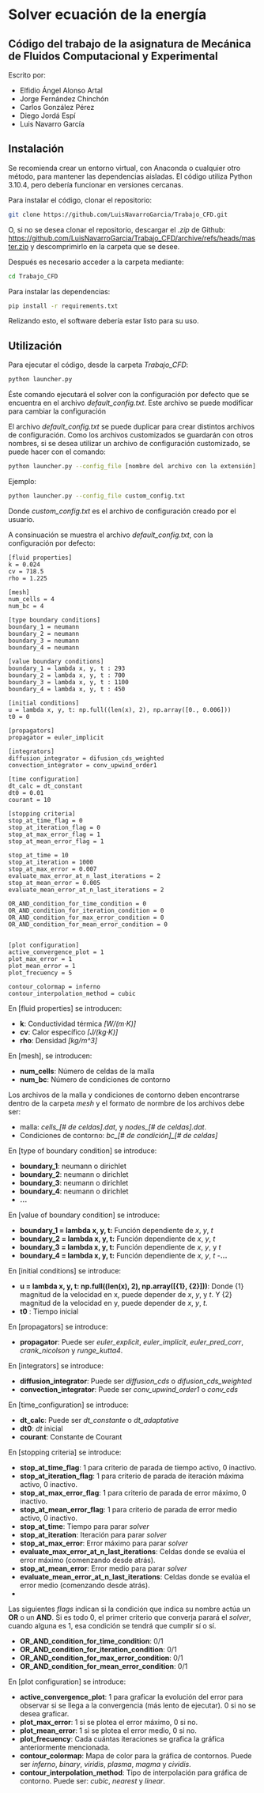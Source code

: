 # Solver ecuación de la energía
## Código del trabajo de la asignatura de Mecánica de Fluidos Computacional y Experimental

Escrito por:
- Elfidio Ángel Alonso Artal 
- Jorge Fernández Chinchón
- Carlos González Pérez
- Diego Jordá Espí
- Luis Navarro García

## Instalación
Se recomienda crear un entorno virtual, con Anaconda o cualquier otro método, para mantener las dependencias aisladas.
El código utiliza Python 3.10.4, pero debería funcionar en versiones cercanas.

Para instalar el código, clonar el repositorio: 
```bash
git clone https://github.com/LuisNavarroGarcia/Trabajo_CFD.git
```
O, si no se desea clonar el repositorio, descargar el *.zip* de Github: https://github.com/LuisNavarroGarcia/Trabajo_CFD/archive/refs/heads/master.zip y descomprimirlo en la carpeta que se desee.

Después es necesario acceder a la carpeta mediante:
```bash
cd Trabajo_CFD
```

Para instalar las dependencias:
```bash
pip install -r requirements.txt
```

Relizando esto, el software debería estar listo para su uso.

## Utilización
Para ejecutar el código, desde la carpeta *Trabajo_CFD*:
```bash
python launcher.py
```

Éste comando ejecutará el solver con la configuración por defecto que se encuentra en el archivo *default_config.txt*. Este archivo se puede modificar para cambiar la configuración

El archivo *default_config.txt* se puede duplicar para crear distintos archivos de configuración. Como los archivos customizados se guardarán con otros nombres, si se desea utilizar un archivo de configuración customizado, se puede hacer con el comando:
```bash
python launcher.py --config_file [nombre del archivo con la extensión]
```

Ejemplo:
```bash
python launcher.py --config_file custom_config.txt
```

Donde *custom_config.txt* es el archivo de configuración creado por el usuario.

A consinuación se muestra el archivo *default_config.txt*, con la configuración por defecto:

    [fluid properties]
    k = 0.024
    cv = 718.5
    rho = 1.225
    
    [mesh]
    num_cells = 4
    num_bc = 4
    
    [type boundary conditions]
    boundary_1 = neumann
    boundary_2 = neumann
    boundary_3 = neumann
    boundary_4 = neumann
    
    [value boundary conditions]
    boundary_1 = lambda x, y, t : 293
    boundary_2 = lambda x, y, t : 700
    boundary_3 = lambda x, y, t : 1100
    boundary_4 = lambda x, y, t : 450
    
    [initial conditions]
    u = lambda x, y, t: np.full((len(x), 2), np.array([0., 0.006]))
    t0 = 0
    
    [propagators]
    propagator = euler_implicit
    
    [integrators]
    diffusion_integrator = difusion_cds_weighted
    convection_integrator = conv_upwind_order1
    
    [time configuration]
    dt_calc = dt_constant
    dt0 = 0.01
    courant = 10
    
    [stopping criteria]
    stop_at_time_flag = 0
    stop_at_iteration_flag = 0
    stop_at_max_error_flag = 1
    stop_at_mean_error_flag = 1
    
    stop_at_time = 10
    stop_at_iteration = 1000
    stop_at_max_error = 0.007
    evaluate_max_error_at_n_last_iterations = 2
    stop_at_mean_error = 0.005
    evaluate_mean_error_at_n_last_iterations = 2
    
    OR_AND_condition_for_time_condition = 0
    OR_AND_condition_for_iteration_condition = 0
    OR_AND_condition_for_max_error_condition = 0
    OR_AND_condition_for_mean_error_condition = 0
    
    
    [plot configuration]
    active_convergence_plot = 1
    plot_max_error = 1
    plot_mean_error = 1
    plot_frecuency = 5
    
    contour_colormap = inferno
    contour_interpolation_method = cubic

En [fluid properties] se introducen:
- **k**: Conductividad térmica *[W/(m·K)]*
- **cv**: Calor específico *[J/(kg·K)]*
- **rho**: Densidad *[kg/m^3]*

En [mesh], se introducen:
- **num_cells**: Número de celdas de la malla
- **num_bc**: Número de condiciones de contorno

Los archivos de la malla y condiciones de contorno deben encontrarse dentro de la carpeta *mesh* y el formato de normbre de los archivos debe ser:
- malla: *cells_[# de celdas].dat*, y *nodes_[# de celdas].dat*.
- Condiciones de contorno: *bc_[# de condición]_[# de celdas]*

En [type of boundary condition] se introduce:
- **boundary_1**: neumann o dirichlet
- **boundary_2**: neumann o dirichlet
- **boundary_3**: neumann o dirichlet
- **boundary_4**: neumann o dirichlet
- **...**

En [value of boundary condition] se introduce:
- **boundary_1 = lambda x, y, t:** Función dependiente de *x*, *y*, *t*
- **boundary_2 = lambda x, y, t:** Función dependiente de *x*, *y*, *t*
- **boundary_3 = lambda x, y, t:** Función dependiente de *x*, *y*, y *t*
- **boundary_4 = lambda x, y, t:** Función dependiente de *x*, *y*, *t*
-**...**

En [initial conditions] se introduce:
- **u = lambda x, y, t: np.full((len(x), 2), np.array([{1}, {2}]))**: Donde {1} magnitud de la velocidad en x, puede depender de *x*, *y*, y *t*. Y {2} magnitud de la velocidad en y, puede depender de *x*, *y*, *t*.
- **t0** : Tiempo inicial

En [propagators] se introduce:
- **propagator**: Puede ser *euler_explicit*, *euler_implicit*, *euler_pred_corr*, *crank_nicolson* y *runge_kutta4*.

En [integrators] se introduce:
- **diffusion_integrator**: Puede ser *diffusion_cds* o *difusion_cds_weighted*
- **convection_integrator**: Puede ser *conv_upwind_order1* o *conv_cds*

En [time_configuration] se introduce:
- **dt_calc**: Puede ser *dt_constante* o *dt_adaptative*
- **dt0**: *dt* inicial
- **courant**: Constante de Courant

En [stopping criteria] se introduce:
- **stop_at_time_flag**: 1 para criterio de parada de tiempo activo, 0 inactivo.
- **stop_at_iteration_flag**: 1 para criterio de parada de iteración máxima activo, 0 inactivo.
- **stop_at_max_error_flag**: 1 para criterio de parada de error máximo, 0 inactivo.
- **stop_at_mean_error_flag**: 1 para criterio de parada de error medio activo, 0 inactivo.
- **stop_at_time**: Tiempo para parar *solver*
- **stop_at_iteration**: Iteración para parar *solver*
- **stop_at_max_error**: Error máximo para parar *solver*
- **evaluate_max_error_at_n_last_iterations**: Celdas donde se evalúa el error máximo (comenzando desde atrás).
- **stop_at_mean_error**: Error medio para parar *solver*
- **evaluate_mean_error_at_n_last_iterations**: Celdas donde se evalúa el error medio (comenzando desde atrás).
- 
Las siguientes *flags* indican si la condición que indica su nombre actúa un **OR** o un **AND**. Si es todo 0, el primer criterio que converja parará el *solver*, cuando alguna es 1, esa condición se tendrá que cumplir sí o sí.

- **OR_AND_condition_for_time_condition**: 0/1
- **OR_AND_condition_for_iteration_condition**: 0/1
- **OR_AND_condition_for_max_error_condition**: 0/1
- **OR_AND_condition_for_mean_error_condition**: 0/1

En [plot configuration] se introduce:
- **active_convergence_plot**: 1 para graficar la evolución del error para observar si se llega a la convergencia (más lento de ejecutar). 0 si no se desea graficar.
- **plot_max_error**: 1 si se plotea el error máximo, 0 si no.
- **plot_mean_error**: 1 si se plotea el error medio, 0 si no.
- **plot_frecuency**: Cada cuántas iteraciones se grafica la gráfica anteriormente mencionada.
- **contour_colormap**: Mapa de color para la gráfica de contornos. Puede ser *inferno*, *binary*, *viridis*, *plasma*, *magma* y *cividis*.
- **contour_interpolation_method**: Tipo de interpolación para gráfica de contorno. Puede ser: *cubic*, *nearest* y *linear*.